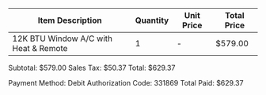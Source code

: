 Item Description                                      | Quantity | Unit Price | Total Price
-------------------------------------------------------|----------|------------|-------------
12K BTU Window A/C with Heat & Remote                  | 1        | -          | $579.00

Subtotal: $579.00
Sales Tax: $50.37
Total: $629.37

Payment Method: Debit
Authorization Code: 331869
Total Paid: $629.37
